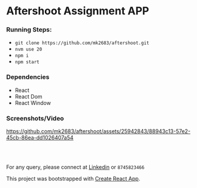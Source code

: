 # Aftershoot Assignment APP

### Running Steps:

- `git clone https://github.com/mk2683/aftershoot.git`
- `nvm use 20`
- `npm i`
- `npm start`

### Dependencies

- React
- React Dom
- React Window

### Screenshots/Video


https://github.com/mk2683/aftershoot/assets/25942843/88943c13-57e2-45cb-86ea-dd1026407a54


<br />
<br />

For any query, please connect at [Linkedin](https://www.linkedin.com/in/mohit83/) or `8745823466`

This project was bootstrapped with [Create React App](https://github.com/facebook/create-react-app).
